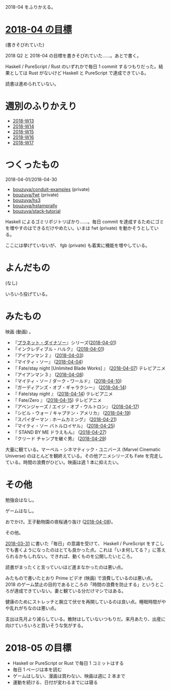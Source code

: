 2018-04 をふりかえる。

# [2018-04 の目標][2018-03-31]

(書きそびれていた)

2018 Q2 と 2018-04 の目標を書きそびれていた……。あとで書く。

Haskell / PureScript / Rust のいずれかで毎日 1 commit するつもりだった。結果としては Rust がないけど Haskell と PureScript で達成できている。

読書は進められていない。

# 週別のふりかえり

- [2018-W13][2018-04-01]
- [2018-W14][2018-04-08]
- [2018-W15][2018-04-15]
- [2018-W16][2018-04-22]
- [2018-W17][2018-04-29]

# つくったもの

2018-04-01/2018-04-30

- [bouzuya/conduit-examples][] (private)
- [bouzuya/fwt][] (private)
- [bouzuya/hs3][]
- [bouzuya/hstamprally][]
- [bouzuya/stack-tutorial][]

Haskell によるゴミリポジトリばかり……。毎日 commit を達成するためにゴミを増やすのはできるだけやめたい。いまは fwt (private) を動かそうとしている。

ここには挙げていないが、 fgb (private) も着実に機能を増やしている。

# よんだもの

(なし)

いろいろ投げている。

# みたもの

映画 (動画) 。

- 『[プラネット・ダイナソー](https://www.amazon.co.jp/dp/B06XTY6SDJ/)』シリーズ([2018-04-01][])
- 『インクレディブル・ハルク』 ([2018-04-01][])
- 『アイアンマン 2 』 ([2018-04-03][])
- 『マイティ・ソー』 ([2018-04-04][])
- 『 Fate/stay night [Unlimited Blade Works] 』 ([2018-04-07][]) テレビアニメ
- 『アイアンマン 3 』 ([2018-04-08][])
- 『マイティ・ソー / ダーク・ワールド』 ([2018-04-10][])
- 『ガーディアンズ・オブ・ギャラクシー』 ([2018-04-14][])
- 『 Fate/stay night 』 ([2018-04-14][]) テレビアニメ
- 『 Fate/Zero 』 ([2018-04-15][]) テレビアニメ
- 『アベンジャーズ / エイジ・オブ・ウルトロン』 ([2018-04-17][])
- 『シビル・ウォー / キャプテン・アメリカ』 ([2018-04-19][])
- 『スパイダーマン : ホームカミング』 ([2018-04-21][])
- 『マイティ・ソー バトルロイヤル』 ([2018-04-25][])
- 『 STAND BY ME ドラえもん』 ([2018-04-27][])
- 『クリード チャンプを継ぐ男』 ([2018-04-29][])

大量に観ている。マーベル・シネマティック・ユニバース (Marvel Cinematic Universe) のほとんどを観終えている。その他アニメシリーズも Fate を完走している。時間の浪費がひどい。映画は週 1 本に抑えたい。

# その他

勉強会はなし。

ゲームはなし。

おでかけ。王子動物園の夜桜通り抜け ([2018-04-08][])。

その他。

[2018-03-31][] に書いた「毎日」の意識を受けて、 Haskell / PureScript をすこしでも書くようになったのはとても良かった点。これは「いま何してる？」に答えられるかもしれない。できれば、動くものを公開したいところ。

読書がまったくと言っていいほど進まなかったのは悪い点。

みたもので書いたとおり Prime ビデオ (映画) で浪費しているのは悪い点。 2018 のゲーム禁止の目的であるところの「時間の浪費を防止する」というところが達成できていない。妻と観ている分だけマシではある。

健康のためにストレッチと腕立て伏せを再開しているのは良い点。睡眠時間がやや乱れがちなのは悪い点。

支出は先月より減らしている。散財はしていないつもりだ。来月あたり、出産に向けていろいろと買いそうな気がする。

# 2018-05 の目標

- Haskell or PureScript or Rust で毎日 1 コミットはする
- 毎日 1 ページは本を読む
- ゲームはしない、漫画は買わない、映画は週に 2 本まで
- 運動を続ける、日付が変わるまでには寝る

[2018-03-31]: https://blog.bouzuya.net/2018/03/31/
[2018-04-01]: https://blog.bouzuya.net/2018/04/01/
[2018-04-03]: https://blog.bouzuya.net/2018/04/03/
[2018-04-04]: https://blog.bouzuya.net/2018/04/04/
[2018-04-07]: https://blog.bouzuya.net/2018/04/07/
[2018-04-08]: https://blog.bouzuya.net/2018/04/08/
[2018-04-10]: https://blog.bouzuya.net/2018/04/10/
[2018-04-14]: https://blog.bouzuya.net/2018/04/14/
[2018-04-15]: https://blog.bouzuya.net/2018/04/15/
[2018-04-17]: https://blog.bouzuya.net/2018/04/17/
[2018-04-19]: https://blog.bouzuya.net/2018/04/19/
[2018-04-21]: https://blog.bouzuya.net/2018/04/21/
[2018-04-22]: https://blog.bouzuya.net/2018/04/22/
[2018-04-25]: https://blog.bouzuya.net/2018/04/25/
[2018-04-27]: https://blog.bouzuya.net/2018/04/27/
[2018-04-29]: https://blog.bouzuya.net/2018/04/29/
[bouzuya/conduit-examples]: https://github.com/bouzuya/conduit-examples
[bouzuya/fwt]: https://github.com/bouzuya/fwt
[bouzuya/hs3]: https://github.com/bouzuya/hs3
[bouzuya/hstamprally]: https://github.com/bouzuya/hstamprally
[bouzuya/stack-tutorial]: https://github.com/bouzuya/stack-tutorial
